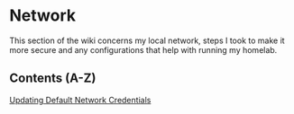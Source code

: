 # Network

This section of the wiki concerns my local network, steps I took to make it more secure and any configurations that help with running my homelab.

## Contents (A-Z)
[Updating Default Network Credentials](./updating-default-network-credentials.md) 
